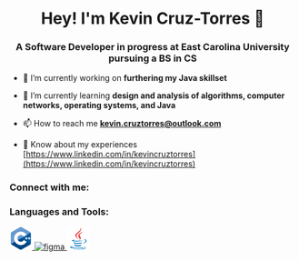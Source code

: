 <h1 align="center">Hey! I'm Kevin Cruz-Torres 👋</h1>
<h3 align="center">A Software Developer in progress at East Carolina University pursuing a BS in CS</h3>

- 🔭 I’m currently working on **furthering my Java skillset**

- 🌱 I’m currently learning **design and analysis of algorithms, computer networks, operating systems, and Java**

- 📫 How to reach me **kevin.cruztorres@outlook.com**

- 📄 Know about my experiences [https://www.linkedin.com/in/kevincruztorres](https://www.linkedin.com/in/kevincruztorres)

<h3 align="left">Connect with me:</h3>
<p align="left">
</p>

<h3 align="left">Languages and Tools:</h3>
<p align="left"> <a href="https://www.w3schools.com/cpp/" target="_blank" rel="noreferrer"> <img src="https://raw.githubusercontent.com/devicons/devicon/master/icons/cplusplus/cplusplus-original.svg" alt="cplusplus" width="40" height="40"/> </a> <a href="https://www.figma.com/" target="_blank" rel="noreferrer"> <img src="https://www.vectorlogo.zone/logos/figma/figma-icon.svg" alt="figma" width="40" height="40"/> </a> <a href="https://www.java.com" target="_blank" rel="noreferrer"> <img src="https://raw.githubusercontent.com/devicons/devicon/master/icons/java/java-original.svg" alt="java" width="40" height="40"/> </a> </p>
